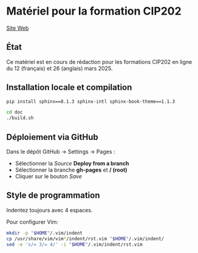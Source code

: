# Matériel pour la formation CIP202

[Site Web](https://calculquebec.github.io/cq-formation-cip202/)

## État

Ce matériel est en cours de rédaction pour les formations CIP202 en ligne du 12
(français) et 26 (anglais) mars 2025.

## Installation locale et compilation

```Bash
pip install sphinx==8.1.3 sphinx-intl sphinx-book-theme==1.1.3

cd doc
./build.sh
```

## Déploiement via GitHub

Dans le dépôt GitHub -> Settings -> Pages :

* Sélectionner la *Source* **Deploy from a branch**
* Sélectionner la branche **gh-pages** et **/ (root)**
* Cliquer sur le bouton *Save*

## Style de programmation

Indentez toujours avec 4 espaces.

Pour configurer Vim:

```Bash
mkdir -p "$HOME"/.vim/indent
cp /usr/share/vim/vim*/indent/rst.vim "$HOME"/.vim/indent/
sed -e 's/= 3/= 4/' -i "$HOME"/.vim/indent/rst.vim
```
